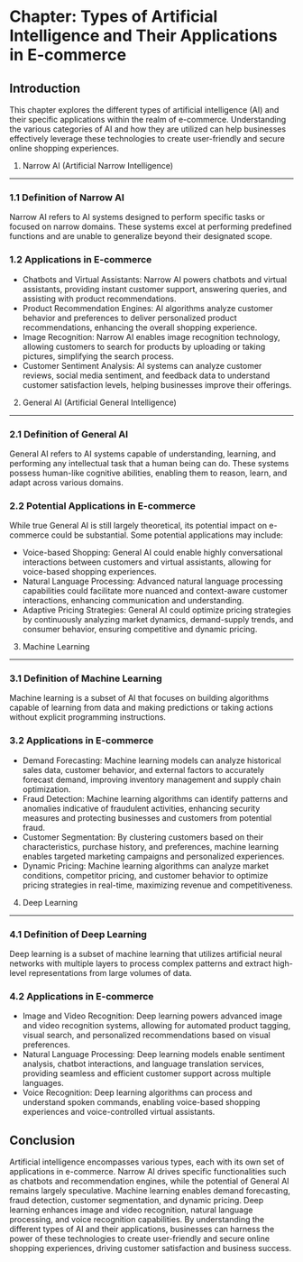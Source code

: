 Chapter: Types of Artificial Intelligence and Their Applications in E-commerce
==============================================================================

Introduction
------------

This chapter explores the different types of artificial intelligence (AI) and their specific applications within the realm of e-commerce. Understanding the various categories of AI and how they are utilized can help businesses effectively leverage these technologies to create user-friendly and secure online shopping experiences.

1. Narrow AI (Artificial Narrow Intelligence)
---------------------------------------------

### 1.1 Definition of Narrow AI

Narrow AI refers to AI systems designed to perform specific tasks or focused on narrow domains. These systems excel at performing predefined functions and are unable to generalize beyond their designated scope.

### 1.2 Applications in E-commerce

* Chatbots and Virtual Assistants: Narrow AI powers chatbots and virtual assistants, providing instant customer support, answering queries, and assisting with product recommendations.
* Product Recommendation Engines: AI algorithms analyze customer behavior and preferences to deliver personalized product recommendations, enhancing the overall shopping experience.
* Image Recognition: Narrow AI enables image recognition technology, allowing customers to search for products by uploading or taking pictures, simplifying the search process.
* Customer Sentiment Analysis: AI systems can analyze customer reviews, social media sentiment, and feedback data to understand customer satisfaction levels, helping businesses improve their offerings.

2. General AI (Artificial General Intelligence)
-----------------------------------------------

### 2.1 Definition of General AI

General AI refers to AI systems capable of understanding, learning, and performing any intellectual task that a human being can do. These systems possess human-like cognitive abilities, enabling them to reason, learn, and adapt across various domains.

### 2.2 Potential Applications in E-commerce

While true General AI is still largely theoretical, its potential impact on e-commerce could be substantial. Some potential applications may include:

* Voice-based Shopping: General AI could enable highly conversational interactions between customers and virtual assistants, allowing for voice-based shopping experiences.
* Natural Language Processing: Advanced natural language processing capabilities could facilitate more nuanced and context-aware customer interactions, enhancing communication and understanding.
* Adaptive Pricing Strategies: General AI could optimize pricing strategies by continuously analyzing market dynamics, demand-supply trends, and consumer behavior, ensuring competitive and dynamic pricing.

3. Machine Learning
-------------------

### 3.1 Definition of Machine Learning

Machine learning is a subset of AI that focuses on building algorithms capable of learning from data and making predictions or taking actions without explicit programming instructions.

### 3.2 Applications in E-commerce

* Demand Forecasting: Machine learning models can analyze historical sales data, customer behavior, and external factors to accurately forecast demand, improving inventory management and supply chain optimization.
* Fraud Detection: Machine learning algorithms can identify patterns and anomalies indicative of fraudulent activities, enhancing security measures and protecting businesses and customers from potential fraud.
* Customer Segmentation: By clustering customers based on their characteristics, purchase history, and preferences, machine learning enables targeted marketing campaigns and personalized experiences.
* Dynamic Pricing: Machine learning algorithms can analyze market conditions, competitor pricing, and customer behavior to optimize pricing strategies in real-time, maximizing revenue and competitiveness.

4. Deep Learning
----------------

### 4.1 Definition of Deep Learning

Deep learning is a subset of machine learning that utilizes artificial neural networks with multiple layers to process complex patterns and extract high-level representations from large volumes of data.

### 4.2 Applications in E-commerce

* Image and Video Recognition: Deep learning powers advanced image and video recognition systems, allowing for automated product tagging, visual search, and personalized recommendations based on visual preferences.
* Natural Language Processing: Deep learning models enable sentiment analysis, chatbot interactions, and language translation services, providing seamless and efficient customer support across multiple languages.
* Voice Recognition: Deep learning algorithms can process and understand spoken commands, enabling voice-based shopping experiences and voice-controlled virtual assistants.

Conclusion
----------

Artificial intelligence encompasses various types, each with its own set of applications in e-commerce. Narrow AI drives specific functionalities such as chatbots and recommendation engines, while the potential of General AI remains largely speculative. Machine learning enables demand forecasting, fraud detection, customer segmentation, and dynamic pricing. Deep learning enhances image and video recognition, natural language processing, and voice recognition capabilities. By understanding the different types of AI and their applications, businesses can harness the power of these technologies to create user-friendly and secure online shopping experiences, driving customer satisfaction and business success.
